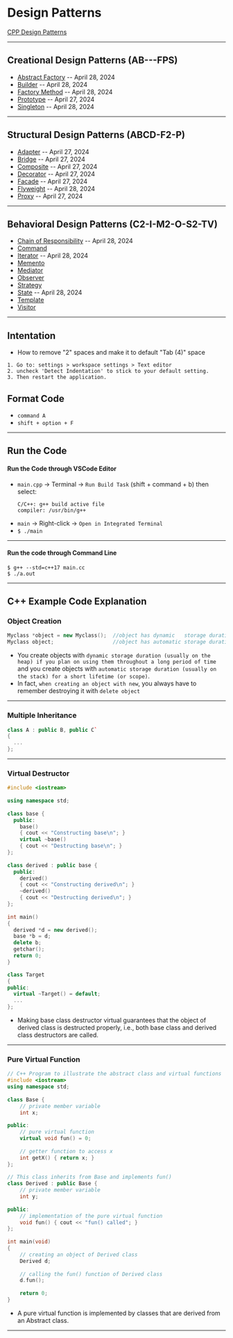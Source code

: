 # Design Patterns

[CPP Design Patterns](https://refactoring.guru/design-patterns/cpp)

***

## Creational Design Patterns (AB---FPS)

* [Abstract Factory](https://github.com/muarshad01/CPP_Design_Patterns/tree/main/Creational_Patterns/abstract_factory) -- April 28, 2024
* [Builder](https://github.com/muarshad01/CPP_Design_Patterns/tree/main/Creational_Patterns/builder) -- April 28, 2024
* [Factory Method](https://github.com/muarshad01/CPP_Design_Patterns/tree/main/Creational_Patterns/factory_method) -- April 28, 2024
* [Prototype](https://github.com/muarshad01/CPP_Design_Patterns/tree/main/Creational_Patterns/prototype) -- April 27, 2024
* [Singleton](https://github.com/muarshad01/CPP_Design_Patterns/tree/main/Creational_Patterns/singleton) -- April 28, 2024

***

## Structural Design Patterns (ABCD-F2-P)

* [Adapter](https://github.com/muarshad01/CPP_Design_Patterns/tree/main/Structural_Patterns/adapter) -- April 27, 2024
* [Bridge](https://github.com/muarshad01/CPP_Design_Patterns/tree/main/Structural_Patterns/bridge) -- April 27, 2024
* [Composite](https://github.com/muarshad01/CPP_Design_Patterns/tree/main/Structural_Patterns/composite) -- April 27, 2024
* [Decorator](https://github.com/muarshad01/CPP_Design_Patterns/tree/main/Structural_Patterns/decorator) -- April 27, 2024
* [Facade](https://github.com/muarshad01/CPP_Design_Patterns/tree/main/Structural_Patterns/facade) -- April 27, 2024
* [Flyweight](https://github.com/muarshad01/CPP_Design_Patterns/tree/main/Structural_Patterns/flyweight) -- April 28, 2024
* [Proxy](https://github.com/muarshad01/CPP_Design_Patterns/tree/main/Structural_Patterns/proxy) -- April 27, 2024

***

## Behavioral Design Patterns (C2-I-M2-O-S2-TV)

* [Chain of Responsibility](https://github.com/muarshad01/CPP_Design_Patterns/tree/main/Behavioral_Patterns/chain_of_responsibility) -- April 28, 2024
* [Command](https://github.com/muarshad01/CPP_Design_Patterns/tree/main/Behavioral_Patterns/command)
* [Iterator](https://github.com/muarshad01/CPP_Design_Patterns/tree/main/Behavioral_Patterns/iterator) -- April 28, 2024
* [Memento](https://github.com/muarshad01/CPP_Design_Patterns/tree/main/Behavioral_Patterns/memento)
* [Mediator](https://github.com/muarshad01/CPP_Design_Patterns/tree/main/Behavioral_Patterns/mediator)
* [Observer](https://github.com/muarshad01/CPP_Design_Patterns/tree/main/Behavioral_Patterns/observer)
* [Strategy](https://github.com/muarshad01/CPP_Design_Patterns/tree/main/Behavioral_Patterns/strategy)
* [State](https://github.com/muarshad01/CPP_Design_Patterns/tree/main/Behavioral_Patterns/state) -- April 28, 2024
* [Template](https://github.com/muarshad01/CPP_Design_Patterns/tree/main/Behavioral_Patterns/template_method)
* [Visitor](https://github.com/muarshad01/CPP_Design_Patterns/tree/main/Behavioral_Patterns/visitor)

***

## Intentation

* How to remove "2" spaces and make it to default "Tab (4)" space
```
1. Go to: settings > workspace settings > Text editor
2. uncheck 'Detect Indentation' to stick to your default setting.
3. Then restart the application.
```

## Format Code
* `command A`
* `shift + option + F`
  
***

## Run the Code
#### Run the Code through VSCode Editor

* `main.cpp` -> Terminal -> `Run Build Task` (shift + command + b) then select:
  ```
  C/C++: g++ build active file
  compiler: /usr/bin/g++
  ```
* `main` -> Right-click -> `Open in Integrated Terminal`
* `$ ./main`

***

#### Run the code through Command Line

```
$ g++ --std=c++17 main.cc
$ ./a.out
```
***

## C++ Example Code Explanation

### Object Creation
```c++
Myclass *object = new Myclass();  //object has dynamic   storage duration (usually is on the heap)
Myclass object;                   //object has automatic storage duration (usually is on the stack)
```
* You create objects with `dynamic storage duration (usually on the heap) if you plan on using them throughout a long period of time` and you create objects with `automatic storage duration (usually on the stack) for a short lifetime (or scope)`.
* In fact, `when creating an object with new`, you always have to remember destroying it with `delete object`

***

### Multiple Inheritance
```c++
class A : public B, public C`
{
  ...
};
```

***

### Virtual Destructor
```c++
#include <iostream>
 
using namespace std;
 
class base {
  public:
    base()     
    { cout << "Constructing base\n"; }
    virtual ~base()
    { cout << "Destructing base\n"; }     
};
 
class derived : public base {
  public:
    derived()     
    { cout << "Constructing derived\n"; }
    ~derived()
    { cout << "Destructing derived\n"; }
};
 
int main()
{
  derived *d = new derived();  
  base *b = d;
  delete b;
  getchar();
  return 0;
}
```

```c++
class Target
{
public:
  virtual ~Target() = default;
  ...
};
```
* Making base class destructor virtual guarantees that the object of derived class is destructed properly, i.e., both base class and derived class destructors are called.

***

### Pure Virtual Function
```c++
// C++ Program to illustrate the abstract class and virtual functions
#include <iostream>
using namespace std;
 
class Base {
    // private member variable
    int x;
 
public:
    // pure virtual function
    virtual void fun() = 0;
 
    // getter function to access x
    int getX() { return x; }
};
 
// This class inherits from Base and implements fun()
class Derived : public Base {
    // private member variable
    int y;
 
public:
    // implementation of the pure virtual function
    void fun() { cout << "fun() called"; }
};
 
int main(void)
{
    // creating an object of Derived class
    Derived d;
 
    // calling the fun() function of Derived class
    d.fun();
 
    return 0;
}
```
* A pure virtual function is implemented by classes that are derived from an Abstract class.

*** 
